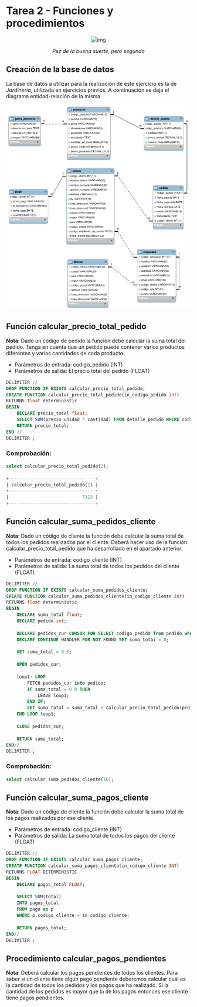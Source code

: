 # Tarea 2 - Funciones y procedimientos

<div align=center>

![img](https://media.tenor.com/eFeqNqXZS0IAAAAM/cc.gif)

_Pez de la buena suerte, pero segundo_

</div>

## Creación de la base de datos

La base de datos a utilizar para la realización de este ejercicio es la de _Jardinería_, utilizada en ejercicios previos. A continuación se deja el diagrama entidad-relación de la misma.

<div align=center>

![img](https://github.com/jpexposito/docencia/raw/master/Primero/BAE/UNIDAD-8/tareas/tarea2/img/er.png)

</div>

## Función  __calcular_precio_total_pedido__

__Nota__: Dado un código de pedido la función debe calcular la suma total del pedido. Tenga en cuenta que un pedido puede contener varios productos diferentes y varias cantidades de cada producto.
- Parámetros de entrada: codigo_pedido (INT)
- Parámetros de salida: El precio total del pedido (FLOAT)

```sql
DELIMITER //
DROP FUNCTION IF EXISTS calcular_precio_total_pedido;
CREATE FUNCTION calcular_precio_total_pedido(in_codigo_pedido int)
RETURNS float deterministic
BEGIN
    DECLARE precio_total float;
    SELECT SUM(precio_unidad * cantidad) FROM detalle_pedido WHERE codigo_pedido = in_codigo_pedido INTO precio_total;
    RETURN precio_total;
END //
DELIMITER ;
```

### Comprobación:
```sql
select calcular_precio_total_pedido(2);

+---------------------------------+
| calcular_precio_total_pedido(2) |
+---------------------------------+
|                            7113 |
+---------------------------------+
```

## Función  __calcular_suma_pedidos_cliente__

__Nota__: Dado un código de cliente la función debe calcular la suma total de todos los pedidos realizados por el cliente. Deberá hacer uso de la función calcular_precio_total_pedido que ha desarrollado en el apartado anterior.
- Parámetros de entrada: codigo_cliente (INT)
- Parámetros de salida: La suma total de todos los pedidos del cliente (FLOAT)

```sql
DELIMITER //
DROP FUNCTION IF EXISTS calcular_suma_pedidos_cliente;
CREATE FUNCTION calcular_suma_pedidos_cliente(in_codigo_cliente int)
RETURNS float deterministic
BEGIN
    DECLARE suma_total float;
    DECLARE pedido int;

    DECLARE pedidos_cur CURSOR FOR SELECT codigo_pedido from pedido where codigo_cliente = in_codigo_cliente;
    DECLARE CONTINUE HANDLER FOR NOT FOUND SET suma_total = 0;
    
    SET suma_total = 0.0;

    OPEN pedidos_cur;

    loop1: LOOP
        FETCH pedidos_cur into pedido;
        IF suma_total = 0.0 THEN
            LEAVE loop1;
        END IF;
        SET suma_total = suma_total + calcular_precio_total_pedido(pedido);   
    END LOOP loop1;

    CLOSE pedidos_cur;

    RETURN suma_total;
END//
DELIMITER ;
```

### Comprobación:
```sql
select calcular_suma_pedidos_cliente(16);


```

## Función __calcular_suma_pagos_cliente__

__Nota__: Dado un código de cliente la función debe calcular la suma total de los pagos realizados por ese cliente.
- Parámetros de entrada: codigo_cliente (INT)
- Parámetros de salida: La suma total de todos los pagos del cliente (FLOAT)

```sql
DELIMITER //
DROP FUNCTION IF EXISTS calcular_suma_pagos_cliente;
CREATE FUNCTION calcular_suma_pagos_cliente(in_codigo_cliente INT) 
RETURNS FLOAT DETERMINISTIC
BEGIN
    DECLARE pagos_total FLOAT;
    
    SELECT SUM(total)
    INTO pagos_total
    FROM pago as p
    WHERE p.codigo_cliente = in_codigo_cliente;
    
    RETURN pagos_total;
END//
DELIMITER ;
``` 

## Procedimiento __calcular_pagos_pendientes__

__Nota__: Deberá calcular los pagos pendientes de todos los clientes. Para saber si un cliente tiene algún pago pendiente deberemos calcular cuál es la cantidad de todos los pedidos y los pagos que ha realizado. Si la cantidad de los pedidos es mayor que la de los pagos entonces ese cliente tiene pagos pendientes.

```sql

```